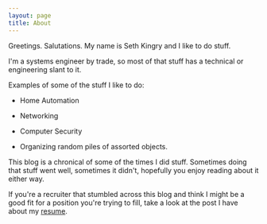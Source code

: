 ```yaml
---
layout: page
title: About
---
```


Greetings. Salutations. My name is Seth Kingry and I like to do stuff.

I'm a systems engineer by trade, so most of that stuff has a technical or engineering slant to it.

Examples of some of the stuff I like to do:

* Home Automation

* Networking

* Computer Security

* Organizing random piles of assorted objects.

This blog is a chronical of some of the times I did stuff. Sometimes doing that stuff went well, sometimes it didn't, hopefully you enjoy reading about it either way.

If you're a recruiter that stumbled across this blog and think I might be a good fit for a position you're trying to fill, take a look at the post I have about my [resume](https://skingry.github.io/notes/my-resume).

